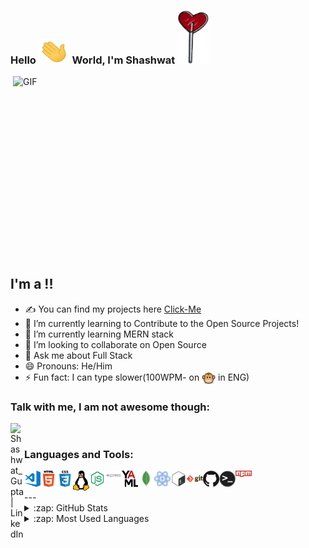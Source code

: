 ### Hello <img src="/gif/Hi.gif" width="50" height="40" > World, I'm Shashwat <img src="/icons/heart.png" width="50" height="85" >

<img align="right" alt="GIF" src="https://camo.githubusercontent.com/bee0a9cc6c6f0a1ae3dd51a6c710922caaaa4e335c74a6852a8a7dbf9a608734/68747470733a2f2f692e696d6775722e636f6d2f646b31494737322e676966" width="500" height="320" />


## I'm a !!
- ✍ You can find my projects here [Click-Me](https://github.com/Gupta-Shashwat?tab=repositories)
- 🔭 I’m currently learning to Contribute to the Open Source Projects!
- 🌱 I’m currently learning MERN stack
- 👯 I’m looking to collaborate on Open Source
- 💬 Ask me about Full Stack
- 😄 Pronouns: He/Him
- ⚡ Fun fact: I can type slower(100WPM- on [<img align="center" alt="MonkeyType | Shashwat" width="22px" src="/icons/monkey.png" />][monkeytype] in ENG)


### Talk with me, I am not awesome though:
[<img align="left" alt="Shashwat_Gupta | LinkedIn" width="22px" src="https://cdn.jsdelivr.net/npm/simple-icons@v3/icons/linkedin.svg" />][linkedin]

<br />

### Languages and Tools:

[<img align="left" alt="Visual Studio Code" width="26px" src="/icons/vs-code.png" />](https://code.visualstudio.com/)
[<img align="left" alt="HTML5" width="26px" src="/icons/html5.png" />](https://developer.mozilla.org/en-US/docs/Glossary/HTML5)
[<img align="left" alt="CSS3" width="26px" src="/icons/css.png" />](https://www.w3schools.com/css/)
[<img align="left" alt="linux" width="26px" src="/icons/linux.png" />](https://www.linux.org/)
[<img align="left" alt="Node.js" width="26px" src="/icons/node.png" />](http://nodejs.org/)
[<img align="left" alt="Express.js" width="26px" src="/icons/express.png" />](https://www.expressjs.com/)
[<img align="left" alt="YAML" width="26px" src="/icons/yaml.png" />](https://yaml.org/)
[<img align="left" alt="MongoDB" width="26px" src="/icons/mongodb.png" />](https://www.mongodb.com/)
[<img align="left" alt="React.js" width="26px" src="/icons/react.png" />](https://reactjs.org/)
[<img align="left" alt="Bash" width="26px" src="/icons/bash.png" />](https://www.gnu.org/software/bash/)
[<img align="left" alt="Git" width="26px" src="/icons/git.png" />](https://git-scm.com/)
[<img align="left" alt="GitHub" width="26px" src="/icons/github.png" />](https://github.com/)
[<img align="left" alt="Terminal" width="26px" src="/icons/terminal.png" />](#)
[<img align="left" alt="npm" width="26px" src="/icons/npm.png" />](https://www.npmjs.com/)

<br />
<br />
---

<details>
  <summary>:zap: GitHub Stats</summary>

  <img align="left" alt="Shashwat's GitHub Stats" src="https://github-readme-stats.vercel.app/api?username=gupta-shashwat&show_icons=true&hide_border=true" />

</details>

<details>
  <summary>:zap: Most Used Languages</summary>

<img align="left" alt="Shashwat's GitHub Top Languages" src="https://github-readme-stats.vercel.app/api/top-langs/?username=gupta-shashwat" />

</details>

[Click-Me]: https://github.com/Gupta-Shashwat
[github]: https://github.com/Gupta-Shashwat
[instagram]: https://www.instagram.com/shashwatgupta9935/
[linkedin]: https://www.linkedin.com/in/shashwat-gupta-064840220/
[monkeytype]: https://www.monkeytype.com/
